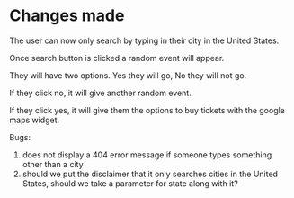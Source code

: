 # Changes made

The user can now only search by typing in their city in the United States.

Once search button is clicked a random event will appear. 

They will have two options. Yes they will go, No they will not go. 

If they click no, it will give another random event. 

If they click yes, it will give them the options to buy tickets with the google maps widget. 


Bugs:

1. does not display a 404 error message if someone types something other than a city 
2. should we put the disclaimer that it only searches cities in the United States, should we take a parameter for state along with it?
